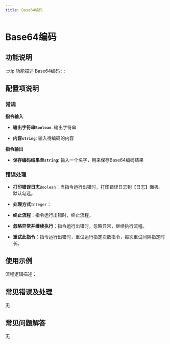 ```yaml
---
title: Base64编码
---
```


# Base64编码

## 功能说明

:::tip 功能描述
Base64编码
:::

## 配置项说明

### 常规

**指令输入**

- **输出字符串`Boolean`**: 输出字符串

- **内容`string`**: 输入待编码的内容


**指令输出**

- **保存编码结果至`string`**: 输入一个名字，用来保存Base64编码结果

### 错误处理

- **打印错误日志**`Boolean`：当指令运行出错时，打印错误日志到【日志】面板。默认勾选。

- **处理方式**`Integer`：

 - **终止流程**：指令运行出错时，终止流程。

 - **忽略异常并继续执行**：指令运行出错时，忽略异常，继续执行流程。

 - **重试此指令**：指令运行出错时，重试运行指定次数指令，每次重试间隔指定时长。

## 使用示例

流程逻辑描述：

## 常见错误及处理

无

## 常见问题解答

无

